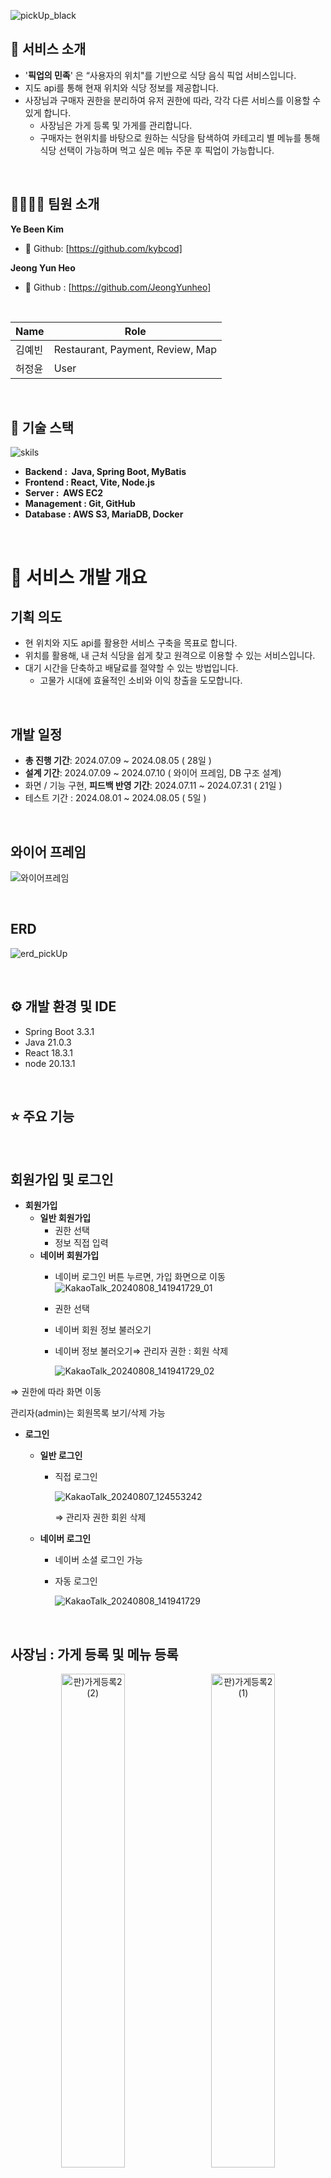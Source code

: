 ![pickUp_black](https://github.com/user-attachments/assets/32da3d3f-c30e-4caa-b634-6169fb4854b6)

## **🌟 서비스 소개**

- '**픽업의 민족**' 은 “사용자의 위치"를 기반으로 식당 음식 픽업 서비스입니다.
- 지도 api를 통해 현재 위치와 식당 정보를 제공합니다.
- 사장님과 구매자 권한을 분리하여 유저 권한에 따라, 각각 다른 서비스를 이용할 수 있게 합니다.
    - 사장님은 가게 등록 및 가게를 관리합니다.
    - 구매자는 현위치를 바탕으로 원하는 식당을 탐색하여 카테고리 별 메뉴를 통해 식당 선택이 가능하며 먹고 싶은 메뉴 주문 후 픽업이 가능합니다.

<br>


## **👨‍👨‍👧‍👦 팀원 소개**

**Ye Been Kim**

- 🐍 Github: [https://github.com/kybcod]

**Jeong Yun Heo**

- 🐴 Github : [https://github.com/JeongYunheo]

<br>

| Name            | Role                | 
| --------------- | ------------------- |
| 김예빈       | Restaurant, Payment, Review, Map     | 
| 허정윤       | User     | 

<br>

## **🔨 기술 스택**
![skils](https://github.com/user-attachments/assets/ba4e7dcb-67d3-46f3-ba9a-03608c8ef886)

- **Backend :  Java, Spring Boot, MyBatis**
- **Frontend : React, Vite, Node.js**
- **Server :  AWS EC2**
- **Management : Git, GitHub**
- **Database : AWS S3, MariaDB, Docker**

<br>


# **📆 서비스 개발 개요**

## 기획 의도

- 현 위치와 지도 api를 활용한 서비스 구축을 목표로 합니다.
- 위치를 활용해, 내 근처 식당을 쉽게 찾고 원격으로 이용할 수 있는 서비스입니다.
- 대기 시간을 단축하고 배달료를 절약할 수 있는 방법입니다.
    - 고물가 시대에 효율적인 소비와 이익 창출을 도모합니다.

<br>

## **개발 일정**

- **총 진행 기간**: 2024.07.09 ~ 2024.08.05 ( 28일 )
- **설계 기간**: 2024.07.09 ~ 2024.07.10 ( 와이어 프레임, DB 구조 설계)
- 화면 / 기능 구현, **피드백 반영 기간**: 2024.07.11 ~ 2024.07.31 ( 21일 )
- 테스트 기간 : 2024.08.01 ~ 2024.08.05 ( 5일 )

<br>

## 와이어 프레임
![와이어프레임](https://github.com/user-attachments/assets/6976331b-2e4f-49b6-8dbd-344db89c7bc4)


<br>

## ERD
![erd_pickUp](https://github.com/user-attachments/assets/500158a6-ba6f-481e-b6c2-72bb7c9dc776)

<br>

## ⚙ 개발 환경 및 IDE

- Spring Boot 3.3.1
- Java 21.0.3
- React 18.3.1
- node 20.13.1

<br>



## **⭐️ 주요 기능**

<br>

## 회원가입 및 로그인

- **회원가입**
    - **일반 회원가입**
        - 권한 선택
        - 정보 직접 입력
    - **네이버 회원가입**
        - 네이버 로그인 버튼 누르면, 가입 화면으로 이동
            ![KakaoTalk_20240808_141941729_01](https://github.com/user-attachments/assets/e0c30cce-1dd2-4e28-8883-7fcd3bb80254)
            
        - 권한 선택
        - 네이버 회원 정보 불러오기
        - 네이버 정보 불러오기⇒ 관리자 권한 : 회원 삭제
           
            ![KakaoTalk_20240808_141941729_02](https://github.com/user-attachments/assets/b1495c5e-760c-4c93-a4f5-5037fc33297c)
          
⇒    권한에 따라 화면 이동

  관리자(admin)는 회원목록 보기/삭제 가능

- **로그인**
    - **일반 로그인**
        - 직접 로그인
            
            ![KakaoTalk_20240807_124553242](https://github.com/user-attachments/assets/cc5d5286-c36b-4e63-ad89-885346deda0d)
          
            ⇒  관리자 권한 회윈 삭제
            
    
    - **네이버 로그인**
        - 네이버 소셜 로그인 가능
        - 자동 로그인
            
            ![KakaoTalk_20240808_141941729](https://github.com/user-attachments/assets/fc0842b0-67cd-4c49-9bf2-9a6930c3d1b5)

<br>

## 사장님 : 가게 등록 및 메뉴 등록

<div align="center">
    <img src="https://github.com/user-attachments/assets/b476ff82-6b1a-4345-8f6f-2b0faeaefecd" alt="판)가게등록2 (2)" width="45%" style="margin-right: 10px;">
    <img src="https://github.com/user-attachments/assets/a49b6dda-440c-4d3f-b774-08ba737bdafb" alt="판)가게등록2 (1)" width="45%">
</div>

<br>

- **가게 등록**
    - 사업장 번호, 이름, 전화번호, 주소, 카테고리, 로고 이미지를 입력받아 가게를 등록합니다.
    - 가게 주소를 찾을 때는 다음 우편번호 api를 사용해서 입력받습니다.

<br>

![판)메뉴능록](https://github.com/user-attachments/assets/318b63fa-5ae0-48cd-91db-620144f454dc)

- **메뉴 등록**
    - 메뉴 이미지, 메뉴 명, 메뉴 가격을 입력합니다.
    - 메뉴를 추가 및 삭제할 수 있습니다.

<br>

## 사장님 : 주문확인
<div align="center">
    <img src="https://github.com/user-attachments/assets/c1d2af84-0b12-4f14-a90c-82581e9764ee" alt="판)주문확인" width="45%" style="margin-right: 10px;">
    <img src="https://github.com/user-attachments/assets/b36dcb47-f0db-4689-ad7a-6f32594f06d8b" alt="판)예상소요시간모달" width="45%">
</div>

- 사장님이 주문 내역을 확인하고 처리합니다. 사용자는 주문 목록을 보고 각 주문의 세부사항을 모달을 통해 확인하며, 주문을 접수하거나 픽업 완료 상태로 변경할 수 있습니다.
    - 주문 접수 클릭 시 모달을 띄워 픽업 예상 소요 시간 입력합니다.
    - 주문 내역에서 주문 접수에서 픽업대기 바뀌고 만약 구매자가 픽업을 완료 했다면 픽업 대기 버튼을 눌러 픽업 완료로 바꿔줍니다.

<br>

## 구매자 : 주문하기
<div align="center">
    <img src="https://github.com/user-attachments/assets/e572dfbc-742d-44a1-92ef-ebed41e06dda" alt="구)사용자 메인" width="45%" style="margin-right: 10px;">
    <img src="https://github.com/user-attachments/assets/50bfb2c3-c70d-460f-8432-e8a2ec0f26a4" alt="판)식당리스트" width="45%">
</div>

- 카테고리를 선택하면 해당 카테고리에 맞는 식당 리스트가 보입니다.
- 커스텀 오버레이를 통해 지도에서 마커를 클릭하면 해당 가게에 대한 정보를 보여줍니다.

<br>

![구)메뉴선택 (1)](https://github.com/user-attachments/assets/ae34ba85-845f-4183-9c30-1c7c727048d0)

- **메뉴 선택**
    - 주문하고 싶은 메뉴를 선택하고 취소할 수 있습니다.
    - 장바구니 담기를 누르면 해당 주문 내역이 장바구니에 담깁니다.
    - 주문하기 버튼을 누르면 결제 페이지로 이동합니다.

<br>

<div align="center">
    <img src="https://github.com/user-attachments/assets/fa20ec25-5b21-484e-9efb-f399c0acc8f0" alt="구)주문내역" width="45%" style="margin-right: 10px;">
    <img src="https://github.com/user-attachments/assets/3e52d8ec-0728-4d74-90c0-9bf62c4a80dd" alt="구)리뷰" width="45%">
</div>

- **주문 내역**
    - 주문을 완료하면 “접수 완료” 벳지가 보이며 판매자 측에서 예상 소요 시간이 입력되면  픽업 대기 시간이 나옵니다.
    - 픽업 완료 후에는 리뷰를 작성할 수 있습니다.

<br>

## 🎞 최종산출물
[발표 프로젝트](https://www.canva.com/design/DAGMkHZ--fU/VlJUN6_CcAJgE9evoSL1hg/edit) <br>
[개인 포트폴리오](https://www.canva.com/design/DAGM4elg8eM/58nWWaVhWhak-EBJVJyFCQ/edit)
